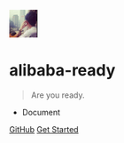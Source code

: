 ![logo](_media/icon.png)

# alibaba-ready

> Are you ready.

* Document

[GitHub](https://github.com/xuegangliu/alibaba-ready/)
[Get Started](https://github.com/xuegangliu/alibaba-ready)